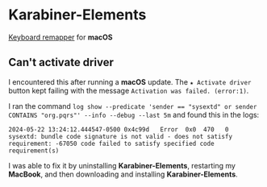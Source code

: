 # Karabiner-Elements

[Keyboard remapper](https://karabiner-elements.pqrs.org/) for **macOS**

## Can't activate driver

I encountered this after running a **macOS** update. The `★ Activate driver` button kept failing with the message `Activation was failed. (error:1)`.

I ran the command `log show --predicate 'sender == "sysextd" or sender CONTAINS "org.pqrs"' --info --debug --last 5m` and found this in the logs:

```log
2024-05-22 13:24:12.444547-0500 0x4c99d   Error  0x0  470   0   sysextd: bundle code signature is not valid - does not satisfy requirement: -67050 code failed to satisfy specified code requirement(s)
```

I was able to fix it by uninstalling **Karabiner-Elements**, restarting my **MacBook**, and then downloading and installing **Karabiner-Elements**.
